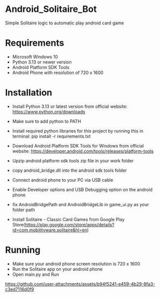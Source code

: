 # Android_Solitaire_Bot
Simple Solitaire logic to automatic play android card game

# Requirements
- Microsoft Windows 10
- Python 3.13 or newer version
- Android Platform SDK Tools
- Android Phone with resolution of 720 x 1600

# Installation
- Install Python 3.13 or latest version from official website: https://www.python.org/downloads
- Make sure to add python to PATH
- Install required python libraries for this project by running this in terminal:
  pip install -r requirements.txt

- Download Android Platform SDK Tools for Windows from official website: https://developer.android.com/tools/releases/platform-tools
- Upzip android platform sdk tools zip file in your work folder
- copy android_bridge.dll into the android sdk tools folder
- Connect android phone to your PC via USB cable
- Enable Developer options and USB Debugging option on the android phone
- fix AndroidBridgePath and AndroidBridgeLib in game_ui.py as your folder path
- Install Solitaire - Classic Card Games from Google Play Store(https://play.google.com/store/apps/details?id=com.mobilityware.solitaire&hl=en)
  
# Running
- Make sure your android phone screen resolution is 720 x 1600
- Run the Solitaire app on your android phone
- Open main.py and Run
  




https://github.com/user-attachments/assets/b94f5241-e459-4b29-8fa3-c3ed7116d0f9

